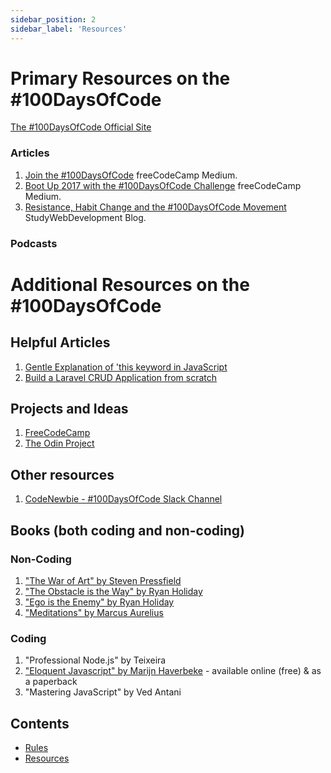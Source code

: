 ```yaml
---
sidebar_position: 2
sidebar_label: 'Resources'
---
```

# Primary Resources on the #100DaysOfCode

[The #100DaysOfCode Official Site](http://100daysofcode.com/)

### Articles

1. [Join the
   #100DaysOfCode](https://medium.freecodecamp.com/join-the-100daysofcode-556ddb4579e4)
   freeCodeCamp Medium.
2. [Boot Up 2017 with the #100DaysOfCode
   Challenge](https://medium.freecodecamp.com/start-2017-with-the-100daysofcode-improved-and-updated-18ce604b237b)
   freeCodeCamp Medium.
3. [Resistance, Habit Change and the #100DaysOfCode
   Movement](https://studywebdevelopment.com/100-days-of-code.html)
   StudyWebDevelopment Blog.

### Podcasts

# Additional Resources on the #100DaysOfCode

## Helpful Articles

1. [Gentle Explanation of 'this keyword in JavaScript](http://rainsoft.io/gentle-explanation-of-this-in-javascript/)
2. [Build a Laravel CRUD Application from scratch](https://www.codewall.co.uk/laravel-crud-demo-with-resource-controller-tutorial/)

## Projects and Ideas

1. [FreeCodeCamp](https://www.freecodecamp.com)
2. [The Odin Project](http://www.theodinproject.com/)

## Other resources

1. [CodeNewbie - #100DaysOfCode Slack Channel](https://codenewbie.typeform.com/to/uwsWlZ)

## Books (both coding and non-coding)

### Non-Coding

1. ["The War of Art" by Steven Pressfield](http://www.goodreads.com/book/show/1319.The_War_of_Art)
2. ["The Obstacle is the Way" by Ryan Holiday](http://www.goodreads.com/book/show/18668059-the-obstacle-is-the-way?ac=1&from_search=true)
3. ["Ego is the Enemy" by Ryan Holiday](http://www.goodreads.com/book/show/27036528-ego-is-the-enemy?from_search=true&search_version=service)
4. ["Meditations" by Marcus Aurelius](https://www.goodreads.com/book/show/662925.Meditations)

### Coding

1. "Professional Node.js" by Teixeira
2. ["Eloquent Javascript" by Marijn Haverbeke](http://eloquentjavascript.net/) - available online (free) & as a paperback
3. "Mastering JavaScript" by Ved Antani

## Contents

* [Rules](rules)
* [Resources](resources)

